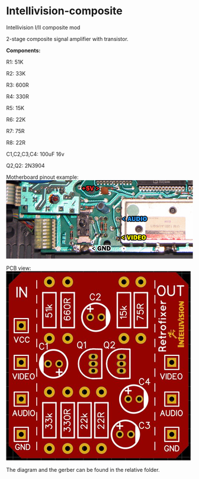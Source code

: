 # Intellivision-composite
Intellivision I/II composite mod

2-stage composite signal amplifier with transistor.

**Components:**

R1: 51K

R2: 33K

R3: 600R

R4: 330R

R5: 15K

R6: 22K

R7: 75R

R8: 22R

C1,C2,C3,C4: 100uF 16v

Q2,Q2: 2N3904


Motherboard pinout example:
![alt text](https://github.com/zeus074/Intellivision-composite/blob/main/intellivision-point.jpg)

PCB view:
![alt text](https://github.com/zeus074/Intellivision-composite/blob/main/pcb.jpg)

The diagram and the gerber can be found in the relative folder.
